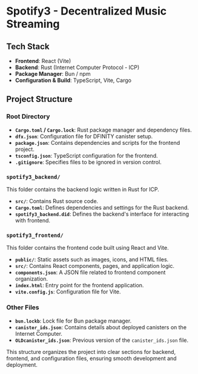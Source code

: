 # Spotify3 - Decentralized Music Streaming

## Tech Stack
- **Frontend**: React (Vite)
- **Backend**: Rust (Internet Computer Protocol - ICP)
- **Package Manager**: Bun / npm
- **Configuration & Build**: TypeScript, Vite, Cargo

## Project Structure

### Root Directory
- **`Cargo.toml` / `Cargo.lock`**: Rust package manager and dependency files.
- **`dfx.json`**: Configuration file for DFINITY canister setup.
- **`package.json`**: Contains dependencies and scripts for the frontend project.
- **`tsconfig.json`**: TypeScript configuration for the frontend.
- **`.gitignore`**: Specifies files to be ignored in version control.

### `spotify3_backend/`
This folder contains the backend logic written in Rust for ICP.
- **`src/`**: Contains Rust source code.
- **`Cargo.toml`**: Defines dependencies and settings for the Rust backend.
- **`spotify3_backend.did`**: Defines the backend's interface for interacting with frontend.

### `spotify3_frontend/`
This folder contains the frontend code built using React and Vite.
- **`public/`**: Static assets such as images, icons, and HTML files.
- **`src/`**: Contains React components, pages, and application logic.
- **`components.json`**: A JSON file related to frontend component organization.
- **`index.html`**: Entry point for the frontend application.
- **`vite.config.js`**: Configuration file for Vite.

### Other Files
- **`bun.lockb`**: Lock file for Bun package manager.
- **`canister_ids.json`**: Contains details about deployed canisters on the Internet Computer.
- **`OLDcanister_ids.json`**: Previous version of the `canister_ids.json` file.

This structure organizes the project into clear sections for backend, frontend, and configuration files, ensuring smooth development and deployment.

